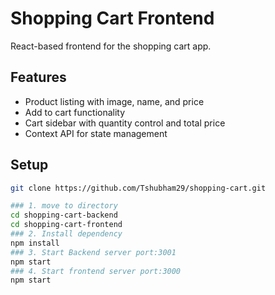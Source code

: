 # Shopping Cart Frontend

React-based frontend for the shopping cart app.

## Features
- Product listing with image, name, and price
- Add to cart functionality
- Cart sidebar with quantity control and total price
- Context API for state management

## Setup

```bash
git clone https://github.com/Tshubham29/shopping-cart.git

### 1. move to directory
cd shopping-cart-backend
cd shopping-cart-frontend
### 2. Install dependency
npm install
### 3. Start Backend server port:3001
npm start
### 4. Start frontend server port:3000
npm start
